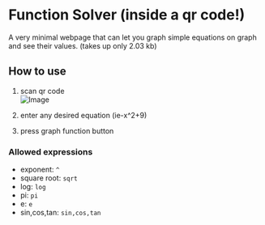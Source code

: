 # Function Solver (inside a qr code!)

A very minimal webpage that can let you graph simple equations on graph and see their values. (takes up only 2.03 kb)

## How to use

1. scan qr code     
![Image](https://github.com/user-attachments/assets/af1ddcde-94a1-4283-86a0-6f0609f0dbdd)

2. enter any desired equation (ie-x^2+9)
3. press graph function button

### Allowed expressions

- exponent: `^`
- square root: `sqrt`
- log: `log`
- pi: `pi`
- e: `e`
- sin,cos,tan: `sin,cos,tan`
